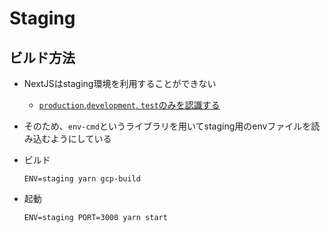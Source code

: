 # Staging
## ビルド方法
- NextJSはstaging環境を利用することができない
  - [`production`,`development`, `test`のみを認識する](https://nextjs.org/docs/pages/building-your-application/configuring/environment-variables#environment-variable-load-order)
- そのため、`env-cmd`というライブラリを用いてstaging用のenvファイルを読み込むようにしている

- ビルド
    ```shell
    ENV=staging yarn gcp-build
    ```

- 起動
    ```shell
    ENV=staging PORT=3000 yarn start
    ```